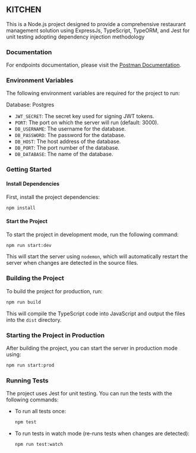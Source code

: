 ## KITCHEN

This is a Node.js project designed to provide a comprehensive restaurant management solution using ExpressJs, TypeScript, TypeORM, and Jest for unit testing adopting dependency injection methodology

### Documentation

For endpoints documentation, please visit the [Postman Documentation](https://documenter.getpostman.com/view/25518294/2sA3drGu5Q).

### Environment Variables

The following environment variables are required for the project to run:

Database: Postgres

- `JWT_SECRET`: The secret key used for signing JWT tokens.
- `PORT`: The port on which the server will run (default: 3000).
- `DB_USERNAME`: The username for the database.
- `DB_PASSWORD`: The password for the database.
- `DB_HOST`: The host address of the database.
- `DB_PORT`: The port number of the database.
- `DB_DATABASE`: The name of the database.

### Getting Started

#### Install Dependencies

First, install the project dependencies:

```sh
npm install
```

#### Start the Project

To start the project in development mode, run the following command:

```sh
npm run start:dev
```

This will start the server using `nodemon`, which will automatically restart the server when changes are detected in the source files.

### Building the Project

To build the project for production, run:

```sh
npm run build
```

This will compile the TypeScript code into JavaScript and output the files into the `dist` directory.

### Starting the Project in Production

After building the project, you can start the server in production mode using:

```sh
npm run start:prod
```

### Running Tests

The project uses Jest for unit testing. You can run the tests with the following commands:

- To run all tests once:

  ```sh
  npm test
  ```

- To run tests in watch mode (re-runs tests when changes are detected):

  ```sh
  npm run test:watch
  ```
